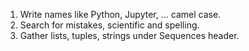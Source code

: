 1. Write names like Python, Jupyter, ... camel case.
2. Search for mistakes, scientific and spelling.
3. Gather lists, tuples, strings under Sequences header.
